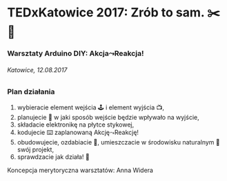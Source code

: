 # TEDxKatowice 2017: Zrób to sam. ✂️📐
### Warsztaty Arduino DIY: Akcja⤳Reakcja!
###### Katowice, 12.08.2017

### Plan działania 
1. wybieracie element wejścia 🕹️ i element wyjścia 📺, 
2. planujecie 🔎 w jaki sposób wejście będzie wpływało na wyjście, 
3. składacie elektronikę na płytce stykowej, 
4. kodujecie ⌨️ zaplanowaną Akcję⤳Reakcję!
5. obudowujecie, ozdabiacie 🎊, umieszczacie w środowisku naturalnym 🍃 swój projekt, 
6. sprawdzacie jak działa! 🎉 


Koncepcja merytoryczna warsztatów: Anna Widera
